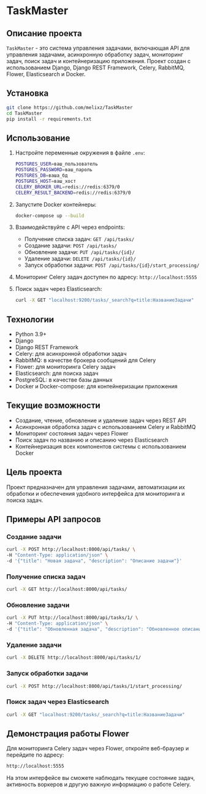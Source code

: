# TaskMaster

## Описание проекта

`TaskMaster` - это система управления задачами, включающая API для управления задачами, асинхронную обработку задач, мониторинг задач, поиск задач и контейнеризацию приложения. Проект создан с использованием Django, Django REST Framework, Celery, RabbitMQ, Flower, Elasticsearch и Docker.

## Установка

```bash
git clone https://github.com/melixz/TaskMaster
cd TaskMaster
pip install -r requirements.txt
```

## Использование

1. Настройте переменные окружения в файле `.env`:
   ```sh
   POSTGRES_USER=ваш_пользователь
   POSTGRES_PASSWORD=ваш_пароль
   POSTGRES_DB=ваша_бд
   POSTGRES_HOST=ваш_хост
   CELERY_BROKER_URL=redis://redis:6379/0
   CELERY_RESULT_BACKEND=redis://redis:6379/0
   ```

2. Запустите Docker контейнеры:
   ```sh
   docker-compose up --build
   ```

3. Взаимодействуйте с API через endpoints:
   - Получение списка задач: `GET /api/tasks/`
   - Создание задачи: `POST /api/tasks/`
   - Обновление задачи: `PUT /api/tasks/{id}/`
   - Удаление задачи: `DELETE /api/tasks/{id}/`
   - Запуск обработки задачи: `POST /api/tasks/{id}/start_processing/`

4. Мониторинг Celery задач доступен по адресу: `http://localhost:5555`

5. Поиск задач через Elasticsearch:
   ```sh
   curl -X GET "localhost:9200/tasks/_search?q=title:НазваниеЗадачи"
   ```

## Технологии

- Python 3.9+
- Django
- Django REST Framework
- Celery: для асинхронной обработки задач
- RabbitMQ: в качестве брокера сообщений для Celery
- Flower: для мониторинга Celery задач
- Elasticsearch: для поиска задач
- PostgreSQL: в качестве базы данных
- Docker и Docker-compose: для контейнеризации приложения

## Текущие возможности

- Создание, чтение, обновление и удаление задач через REST API
- Асинхронная обработка задач с использованием Celery и RabbitMQ
- Мониторинг состояния задач через Flower
- Поиск задач по названию и описанию через Elasticsearch
- Контейнеризация всех компонентов системы с использованием Docker

## Цель проекта

Проект предназначен для управления задачами, автоматизации их обработки и обеспечения удобного интерфейса для мониторинга и поиска задач.

## Примеры API запросов

### Создание задачи
```sh
curl -X POST http://localhost:8000/api/tasks/ \
-H "Content-Type: application/json" \
-d '{"title": "Новая задача", "description": "Описание задачи"}'
```

### Получение списка задач
```sh
curl -X GET http://localhost:8000/api/tasks/
```

### Обновление задачи
```sh
curl -X PUT http://localhost:8000/api/tasks/1/ \
-H "Content-Type: application/json" \
-d '{"title": "Обновленная задача", "description": "Обновленное описание", "status": "in_progress"}'
```

### Удаление задачи
```sh
curl -X DELETE http://localhost:8000/api/tasks/1/
```

### Запуск обработки задачи
```sh
curl -X POST http://localhost:8000/api/tasks/1/start_processing/
```

### Поиск задач через Elasticsearch
```sh
curl -X GET "localhost:9200/tasks/_search?q=title:НазваниеЗадачи"
```

## Демонстрация работы Flower

Для мониторинга Celery задач через Flower, откройте веб-браузер и перейдите по адресу:
```sh
http://localhost:5555
```

На этом интерфейсе вы сможете наблюдать текущее состояние задач, активность воркеров и другую важную информацию о работе Celery.
